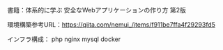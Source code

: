 書籍：体系的に学ぶ 安全なWebアプリケーションの作り方 第2版

環境構築参考URL：https://qiita.com/nemui_/items/f911be7ffa4f29293fd5

インフラ構成：
php
nginx 
mysql
docker
